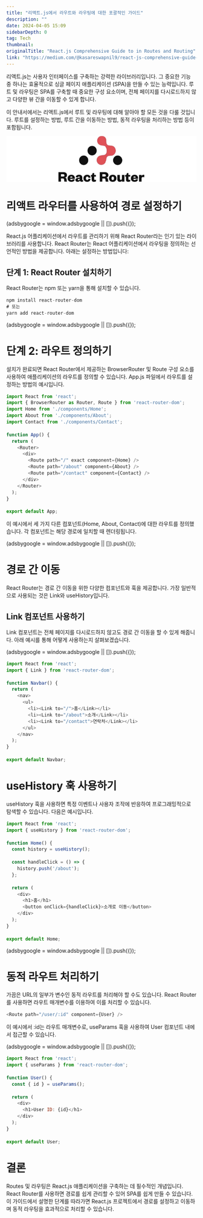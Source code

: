 ```yaml
---
title: "리액트.js에서 라우트와 라우팅에 대한 포괄적인 가이드"
description: ""
date: 2024-04-05 15:09
sidebarDepth: 0
tag: Tech
thumbnail: 
originalTitle: "React.js Comprehensive Guide to in Routes and Routing"
link: "https://medium.com/@kasareswapnil9/react-js-comprehensive-guide-to-in-routes-and-routing-5c7d3fe3cef7"
---
```



리액트.js는 사용자 인터페이스를 구축하는 강력한 라이브러리입니다. 그 중요한 기능 중 하나는 효율적으로 싱글 페이지 애플리케이션 (SPA)을 만들 수 있는 능력입니다. 루트 및 라우팅은 SPA를 구축할 때 중요한 구성 요소이며, 전체 페이지를 다시로드하지 않고 다양한 뷰 간을 이동할 수 있게 합니다.

이 안내서에서는 리액트.js에서 루트 및 라우팅에 대해 알아야 할 모든 것을 다룰 것입니다. 루트를 설정하는 방법, 루트 간을 이동하는 방법, 동적 라우팅을 처리하는 방법 등이 포함됩니다.

![React Router](./img/ReactjsComprehensiveGuidetoinRoutesandRouting_0.png)

# 리액트 라우터를 사용하여 경로 설정하기

<!-- ui-log 수평형 -->
<ins class="adsbygoogle"
  style="display:block"
  data-ad-client="ca-pub-4877378276818686"
  data-ad-slot="9743150776"
  data-ad-format="auto"
  data-full-width-responsive="true"></ins>
<component is="script">
(adsbygoogle = window.adsbygoogle || []).push({});
</component>

React.js 어플리케이션에서 라우트를 관리하기 위해 React Router라는 인기 있는 라이브러리를 사용합니다. React Router는 React 어플리케이션에서 라우팅을 정의하는 선언적인 방법을 제공합니다. 아래는 설정하는 방법입니다:

## 단계 1: React Router 설치하기

React Router는 npm 또는 yarn을 통해 설치할 수 있습니다.

```js
npm install react-router-dom
# 또는
yarn add react-router-dom
```

<!-- ui-log 수평형 -->
<ins class="adsbygoogle"
  style="display:block"
  data-ad-client="ca-pub-4877378276818686"
  data-ad-slot="9743150776"
  data-ad-format="auto"
  data-full-width-responsive="true"></ins>
<component is="script">
(adsbygoogle = window.adsbygoogle || []).push({});
</component>

# 단계 2: 라우트 정의하기

설치가 완료되면 React Router에서 제공하는 BrowserRouter 및 Route 구성 요소를 사용하여 애플리케이션의 라우트를 정의할 수 있습니다. App.js 파일에서 라우트를 설정하는 방법의 예시입니다.

```js
import React from 'react';
import { BrowserRouter as Router, Route } from 'react-router-dom';
import Home from './components/Home';
import About from './components/About';
import Contact from './components/Contact';

function App() {
  return (
    <Router>
      <div>
        <Route path="/" exact component={Home} />
        <Route path="/about" component={About} />
        <Route path="/contact" component={Contact} />
      </div>
    </Router>
  );
}

export default App;
```

이 예시에서 세 가지 다른 컴포넌트(Home, About, Contact)에 대한 라우트를 정의했습니다. 각 컴포넌트는 해당 경로에 일치할 때 렌더링됩니다.

<!-- ui-log 수평형 -->
<ins class="adsbygoogle"
  style="display:block"
  data-ad-client="ca-pub-4877378276818686"
  data-ad-slot="9743150776"
  data-ad-format="auto"
  data-full-width-responsive="true"></ins>
<component is="script">
(adsbygoogle = window.adsbygoogle || []).push({});
</component>

# 경로 간 이동

React Router는 경로 간 이동을 위한 다양한 컴포넌트와 훅을 제공합니다. 가장 일반적으로 사용되는 것은 Link와 useHistory입니다.

## Link 컴포넌트 사용하기

Link 컴포넌트는 전체 페이지를 다시로드하지 않고도 경로 간 이동을 할 수 있게 해줍니다. 아래 예시를 통해 어떻게 사용하는지 살펴보겠습니다.

<!-- ui-log 수평형 -->
<ins class="adsbygoogle"
  style="display:block"
  data-ad-client="ca-pub-4877378276818686"
  data-ad-slot="9743150776"
  data-ad-format="auto"
  data-full-width-responsive="true"></ins>
<component is="script">
(adsbygoogle = window.adsbygoogle || []).push({});
</component>

```js
import React from 'react';
import { Link } from 'react-router-dom';

function Navbar() {
  return (
    <nav>
      <ul>
        <li><Link to="/">홈</Link></li>
        <li><Link to="/about">소개</Link></li>
        <li><Link to="/contact">연락처</Link></li>
      </ul>
    </nav>
  );
}

export default Navbar;
```

# useHistory 훅 사용하기

useHistory 훅을 사용하면 특정 이벤트나 사용자 조작에 반응하여 프로그래밍적으로 탐색할 수 있습니다. 다음은 예시입니다.

```js
import React from 'react';
import { useHistory } from 'react-router-dom';

function Home() {
  const history = useHistory();

  const handleClick = () => {
    history.push('/about');
  };

  return (
    <div>
      <h1>홈</h1>
      <button onClick={handleClick}>소개로 이동</button>
    </div>
  );
}

export default Home;
```

<!-- ui-log 수평형 -->
<ins class="adsbygoogle"
  style="display:block"
  data-ad-client="ca-pub-4877378276818686"
  data-ad-slot="9743150776"
  data-ad-format="auto"
  data-full-width-responsive="true"></ins>
<component is="script">
(adsbygoogle = window.adsbygoogle || []).push({});
</component>

# 동적 라우트 처리하기

가끔은 URL의 일부가 변수인 동적 라우트를 처리해야 할 수도 있습니다. React Router를 사용하면 라우트 매개변수를 이용하여 이를 처리할 수 있습니다.

```js
<Route path="/user/:id" component={User} />
```

이 예시에서 :id는 라우트 매개변수로, useParams 훅을 사용하여 User 컴포넌트 내에서 접근할 수 있습니다.

<!-- ui-log 수평형 -->
<ins class="adsbygoogle"
  style="display:block"
  data-ad-client="ca-pub-4877378276818686"
  data-ad-slot="9743150776"
  data-ad-format="auto"
  data-full-width-responsive="true"></ins>
<component is="script">
(adsbygoogle = window.adsbygoogle || []).push({});
</component>

```js
import React from 'react';
import { useParams } from 'react-router-dom';

function User() {
  const { id } = useParams();

  return (
    <div>
      <h1>User ID: {id}</h1>
    </div>
  );
}

export default User;
```

# 결론

Routes 및 라우팅은 React.js 애플리케이션을 구축하는 데 필수적인 개념입니다. React Router를 사용하면 경로를 쉽게 관리할 수 있어 SPA를 쉽게 만들 수 있습니다. 이 가이드에서 설명한 단계를 따라가면 React.js 프로젝트에서 경로를 설정하고 이동하며 동적 라우팅을 효과적으로 처리할 수 있습니다.
```